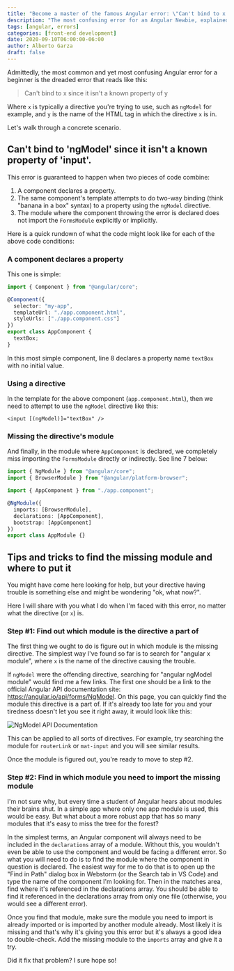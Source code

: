```yaml
---
title: "Become a master of the famous Angular error: \"Can't bind to x since it isn't a known property of y\""
description: "The most confusing error for an Angular Newbie, explained!"
tags: [angular, errors]
categories: [front-end development]
date: 2020-09-10T06:00:00-06:00
author: Alberto Garza
draft: false
---
```


Admittedly, the most common and yet most confusing Angular error for a beginner is the dreaded error that reads like this:

> Can't bind to x since it isn't a known property of y

Where `x` is typically a directive you're trying to use, such as `ngModel` for example, and `y` is the name of the HTML tag in which the directive `x` is in.

Let's walk through a concrete scenario.

## Can't bind to 'ngModel' since it isn't a known property of 'input'.

This error is guaranteed to happen when two pieces of code combine:

1. A component declares a property.
2. The same component's template attempts to do two-way binding (think "banana in a box" syntax) to a property using the `ngModel` directive. 
3. The module where the component throwing the error is declared does not import the `FormsModule` explicitly or implicitly.

Here is a quick rundown of what the code might look like for each of the above code conditions:

### A component declares a property

This one is simple:

```typescript {linenos=true,hl_lines=[9]}
import { Component } from "@angular/core";

@Component({
  selector: "my-app",
  templateUrl: "./app.component.html",
  styleUrls: ["./app.component.css"]
})
export class AppComponent {
  textBox;
}
```

In this most simple component, line 8 declares a property name `textBox` with no initial value.

### Using a directive

In the template for the above component (`app.component.html`), then we need to attempt to use the `ngModel` directive like this:

```angular2html
<input [(ngModel)]="textBox" />
```

### Missing the directive's module

And finally, in the module where `AppComponent` is declared, we completely miss importing the `FormsModule` directly or indirectly. See line 7 below:

```typescript {linenos=true,hl_lines=[7]}
import { NgModule } from "@angular/core";
import { BrowserModule } from "@angular/platform-browser";

import { AppComponent } from "./app.component";

@NgModule({
  imports: [BrowserModule],
  declarations: [AppComponent],
  bootstrap: [AppComponent]
})
export class AppModule {}
```

## Tips and tricks to find the missing module and where to put it

You might have come here looking for help, but your directive having trouble is something else and might be wondering "ok, what now?".

Here I will share with you what I do when I'm faced with this error, no matter what the directive (or `x`) is.

### Step #1: Find out which module is the directive a part of

The first thing we ought to do is figure out in which module is the missing directive. The simplest way I've found so far is to search for "angular x module", where `x` is the name of the directive causing the trouble.

If `ngModel` were the offending directive, searching for "angular ngModel module" would find me a few links. The first one should be a link to the official Angular API documentation site: https://angular.io/api/forms/NgModel. On this page, you can quickly find the module this directive is a part of. If it's already too late for you and your tiredness doesn't let you see it right away, it would look like this:

![NgModel API Documentation](/images/2020-09-01-ngmodel-formsmodule-tip.png "NgModel API Documentation")

This can be applied to all sorts of directives. For example, try searching the module for `routerLink` or `mat-input` and you will see similar results.

Once the module is figured out, you're ready to move to step #2.

### Step #2: Find in which module you need to import the missing module

I'm not sure why, but every time a student of Angular hears about modules their brains shut. In a simple app where only one app module is used, this would be easy. But what about a more robust app that has so many modules that it's easy to miss the tree for the forest?

In the simplest terms, an Angular component will always need to be included in the `declarations` array of a module. Without this, you wouldn't even be able to use the component and would be facing a different error. So what you will need to do is to find the module where the component in question is declared. The easiest way for me to do that is to open up the "Find in Path" dialog box in Webstorm (or the Search tab in VS Code) and type the name of the component I'm looking for. Then in the matches area, find where it's referenced in the declarations array. You should be able to find it referenced in the declarations array from only one file (otherwise, you would see a different error).

Once you find that module, make sure the module you need to import is already imported or is imported by another module already. Most likely it is missing and that's why it's giving you this error but it's always a good idea to double-check. Add the missing module to the `imports` array and give it a try.

Did it fix that problem? I sure hope so!

